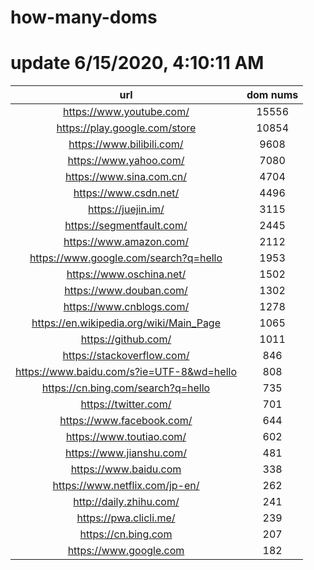 # how-many-doms

# update 6/15/2020, 4:10:11 AM

url | dom nums
:-: | :-:
https://www.youtube.com/ | 15556
https://play.google.com/store | 10854
https://www.bilibili.com/ | 9608
https://www.yahoo.com/ | 7080
https://www.sina.com.cn/ | 4704
https://www.csdn.net/ | 4496
https://juejin.im/ | 3115
https://segmentfault.com/ | 2445
https://www.amazon.com/ | 2112
https://www.google.com/search?q=hello | 1953
https://www.oschina.net/ | 1502
https://www.douban.com/ | 1302
https://www.cnblogs.com/ | 1278
https://en.wikipedia.org/wiki/Main_Page | 1065
https://github.com/ | 1011
https://stackoverflow.com/ | 846
https://www.baidu.com/s?ie=UTF-8&wd=hello | 808
https://cn.bing.com/search?q=hello | 735
https://twitter.com/ | 701
https://www.facebook.com/ | 644
https://www.toutiao.com/ | 602
https://www.jianshu.com/ | 481
https://www.baidu.com | 338
https://www.netflix.com/jp-en/ | 262
http://daily.zhihu.com/ | 241
https://pwa.clicli.me/ | 239
https://cn.bing.com | 207
https://www.google.com | 182
